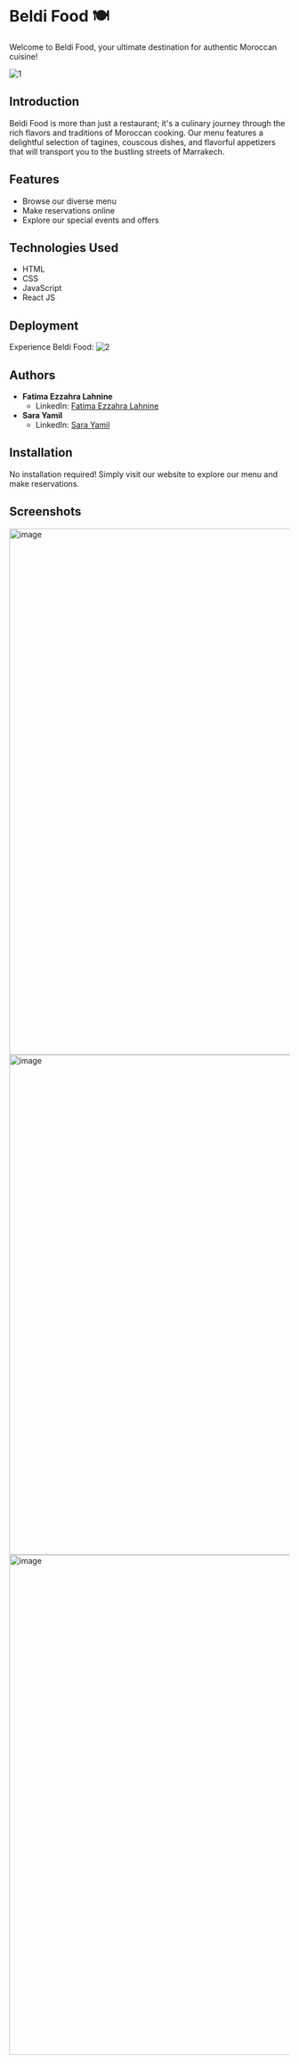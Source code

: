 # Beldi Food 🍽️

Welcome to Beldi Food, your ultimate destination for authentic Moroccan cuisine!

![1](https://github.com/SaraYamil/BeldiFoodWebstack/assets/43785364/90878c88-4b9b-432e-9f0e-8e47868fbb11)

## Introduction

Beldi Food is more than just a restaurant; it's a culinary journey through the rich flavors and traditions of Moroccan cooking. Our menu features a delightful selection of tagines, couscous dishes, and flavorful appetizers that will transport you to the bustling streets of Marrakech.

## Features

- Browse our diverse menu
- Make reservations online
- Explore our special events and offers

## Technologies Used

- HTML
- CSS
- JavaScript
- React JS

## Deployment

Experience Beldi Food: ![2](https://github.com/SaraYamil/BeldiFoodWebstack/assets/43785364/2a766c9f-ac7d-41ae-bc01-ef95244632b1)

## Authors

- **Fatima Ezzahra Lahnine**
  - LinkedIn: [Fatima Ezzahra Lahnine](https://www.linkedin.com/in/fatima-ezzahra-lahnine)
- **Sara Yamil**
  - LinkedIn: [Sara Yamil](https://www.linkedin.com/in/sarayamil)

## Installation

No installation required! Simply visit our website to explore our menu and make reservations.

## Screenshots

<img width="946" alt="image" src="https://github.com/Fatimaezzahralah/BeldiFood/assets/128908115/517f19d7-33e4-42ef-a3bc-acd6c345c323">

<img width="899" alt="image" src="https://github.com/SaraYamil/BeldiFoodWebstack/assets/128908115/bba01068-2761-40b5-888a-c7333048421a">

<img width="899" alt="image" src="https://github.com/SaraYamil/BeldiFoodWebstack/assets/128908115/b6109400-c746-45a5-a7e2-87c3cfa5014d">


